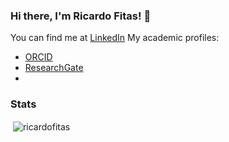### Hi there, I'm Ricardo Fitas! 👋

You can find me at [LinkedIn](https://www.linkedin.com/in/ricardo-fitas-167bba164/)
My academic profiles:
- [ORCID](https://orcid.org/0000-0001-5137-2451)
- [ResearchGate](https://www.researchgate.net/profile/Ricardo-Fitas)
- 
### Stats

<p>&nbsp;<img align="center" src="https://github-readme-stats.vercel.app/api?username=ricardofitas&show_icons=true&theme=dark&locale=en" alt="ricardofitas" /></p>

<!--
**ricardofitas/ricardofitas** is a ✨ _special_ ✨ repository because its `README.md` (this file) appears on your GitHub profile.

Here are some ideas to get you started:

- 🔭 I’m currently working on ...
- 🌱 I’m currently learning ...
- 👯 I’m looking to collaborate on ...
- 🤔 I’m looking for help with ...
- 💬 Ask me about ...
- 📫 How to reach me: ...
- 😄 Pronouns: ...
- ⚡ Fun fact: ...
-->
